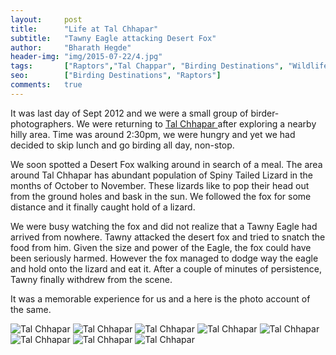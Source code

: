 ```yaml
---
layout:     post
title:      "Life at Tal Chhapar"
subtitle:   "Tawny Eagle attacking Desert Fox"
author:     "Bharath Hegde"
header-img: "img/2015-07-22/4.jpg"
tags:		["Raptors","Tal Chappar", "Birding Destinations", "Wildlife Destinations"]
seo:		["Birding Destinations", "Raptors"]
comments:   true
---
```


<p>It was last day of Sept 2012 and we were a small group of birder-photographers. We were returning to <a href="http://www.wilderhood.com/destination/Tal%20Chappar"> Tal Chhapar </a> after exploring a nearby hilly area. Time was around 2:30pm, we were hungry and yet we had decided to skip lunch and go birding all day, non-stop.</p>

<p>We soon spotted a Desert Fox walking around in search of a meal. The area around Tal Chhapar has abundant population of Spiny Tailed Lizard in the months of October to November. These lizards like to pop their head out from the ground holes and bask in the sun. We followed the fox for some distance and it finally caught hold of a lizard.</p>

<p>We were busy watching the fox and did not realize that a Tawny Eagle had arrived from nowhere. Tawny attacked the desert fox and tried to snatch the food from him. Given the size and power of the Eagle, the fox could have been seriously harmed. However the fox managed to dodge way the eagle and hold onto the lizard and eat it. After a couple of minutes of persistence, Tawny finally withdrew from the scene.</p>

<p>It was a memorable experience for us and a here is the photo account of the same.</p>


<img src="{{ site.baseurl}}/img/2015-07-22/1.jpg" alt="Tal Chhapar">
<img src="{{ site.baseurl}}/img/2015-07-22/2.jpg" alt="Tal Chhapar">
<img src="{{ site.baseurl}}/img/2015-07-22/3.jpg" alt="Tal Chhapar">
<img src="{{ site.baseurl}}/img/2015-07-22/4.jpg" alt="Tal Chhapar">
<img src="{{ site.baseurl}}/img/2015-07-22/5.jpg" alt="Tal Chhapar">
<img src="{{ site.baseurl}}/img/2015-07-22/6.jpg" alt="Tal Chhapar">
<img src="{{ site.baseurl}}/img/2015-07-22/7.jpg" alt="Tal Chhapar">
<img src="{{ site.baseurl}}/img/2015-07-22/8.jpg" alt="Tal Chhapar">